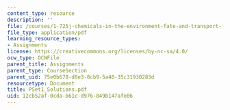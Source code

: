 ```yaml
---
content_type: resource
description: ''
file: /courses/1-725j-chemicals-in-the-environment-fate-and-transport-fall-2004/12cb52af0cdab61cd976849b147afe06_PSet1_Solutions.pdf
file_type: application/pdf
learning_resource_types:
- Assignments
license: https://creativecommons.org/licenses/by-nc-sa/4.0/
ocw_type: OCWFile
parent_title: Assignments
parent_type: CourseSection
parent_uid: 75e0b678-d8e3-8cb9-5a40-35c31930283d
resourcetype: Document
title: PSet1_Solutions.pdf
uid: 12cb52af-0cda-b61c-d976-849b147afe06
---
```

